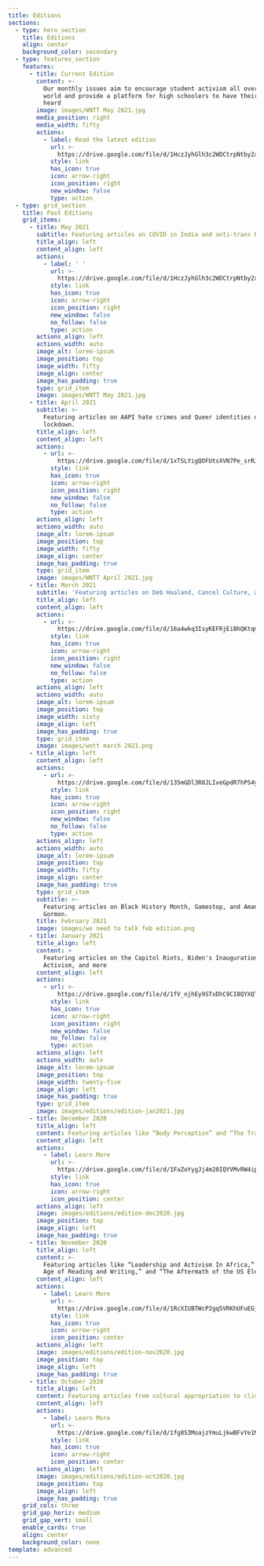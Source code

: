 ```yaml
---
title: Editions
sections:
  - type: hero_section
    title: Editions
    align: center
    background_color: secondary
  - type: features_section
    features:
      - title: Current Edition
        content: >-
          Our monthly issues aim to encourage student activism all over the
          world and provide a platform for high schoolers to have their voices
          heard
        image: images/WNTT May 2021.jpg
        media_position: right
        media_width: fifty
        actions:
          - label: Read the latest edition
            url: >-
              https://drive.google.com/file/d/1HczJyhGlh3c2WDCtrpNtby2xMgpL03uS/view?usp=sharing
            style: link
            has_icon: true
            icon: arrow-right
            icon_position: right
            new_window: false
            type: action
  - type: grid_section
    title: Past Editions
    grid_items:
      - title: May 2021
        subtitle: Featuring articles on COVID in India and anti-trans bills in the US
        title_align: left
        content_align: left
        actions:
          - label: ' '
            url: >-
              https://drive.google.com/file/d/1HczJyhGlh3c2WDCtrpNtby2xMgpL03uS/view
            style: link
            has_icon: true
            icon: arrow-right
            icon_position: right
            new_window: false
            no_follow: false
            type: action
        actions_align: left
        actions_width: auto
        image_alt: lorem-ipsum
        image_position: top
        image_width: fifty
        image_align: center
        image_has_padding: true
        type: grid_item
        image: images/WNTT May 2021.jpg
      - title: April 2021
        subtitle: >-
          Featuring articles on AAPI hate crimes and Queer identities during
          lockdown.
        title_align: left
        content_align: left
        actions:
          - url: >-
              https://drive.google.com/file/d/1xTSLYigQOFUtsXVN7Pe_srRJxCTeRaXK/view?usp=sharing
            style: link
            has_icon: true
            icon: arrow-right
            icon_position: right
            new_window: false
            no_follow: false
            type: action
        actions_align: left
        actions_width: auto
        image_alt: lorem-ipsum
        image_position: top
        image_width: fifty
        image_align: center
        image_has_padding: true
        type: grid_item
        image: images/WNTT April 2021.jpg
      - title: March 2021
        subtitle: 'Featuring articles on Deb Haaland, Cancel Culture, and more.'
        title_align: left
        content_align: left
        actions:
          - url: >-
              https://drive.google.com/file/d/16a4wkq3IsyKEFRjEiBhQKtqmOFqTSLbO/view?usp=sharing
            style: link
            has_icon: true
            icon: arrow-right
            icon_position: right
            new_window: false
            no_follow: false
            type: action
        actions_align: left
        actions_width: auto
        image_alt: lorem-ipsum
        image_position: top
        image_width: sixty
        image_align: left
        image_has_padding: true
        type: grid_item
        image: images/wntt march 2021.png
      - title_align: left
        content_align: left
        actions:
          - url: >-
              https://drive.google.com/file/d/135mGDl3R8JLIveGpdR7hPS4yDXfgftLt/view?usp=sharing
            style: link
            has_icon: true
            icon: arrow-right
            icon_position: right
            new_window: false
            no_follow: false
            type: action
        actions_align: left
        actions_width: auto
        image_alt: lorem-ipsum
        image_position: top
        image_width: fifty
        image_align: center
        image_has_padding: true
        type: grid_item
        subtitle: >-
          Featuring articles on Black History Month, Gamestop, and Amanda
          Gormon.
        title: February 2021
        image: images/we need to talk feb edition.png
      - title: January 2021
        title_align: left
        content: >
          Featuring articles on the Capitol Riots, Biden's Inauguration, Art and
          Activism, and more
        content_align: left
        actions:
          - url: >-
              https://drive.google.com/file/d/1fV_njhEy9STxDhC9CI8QYXQTfLvZ4mW-/view
            style: link
            has_icon: true
            icon: arrow-right
            icon_position: right
            new_window: false
            no_follow: false
            type: action
        actions_align: left
        actions_width: auto
        image_alt: lorem-ipsum
        image_position: top
        image_width: twenty-five
        image_align: left
        image_has_padding: true
        type: grid_item
        image: images/editions/edition-jan2021.jpg
      - title: December 2020
        title_align: left
        content: Featuring articles like “Body Perception” and “The Transfer of Power.”
        content_align: left
        actions:
          - label: Learn More
            url: >-
              https://drive.google.com/file/d/1FaZoYygJj4m20IQYVMvRW4ipeHWVmMoU/view?usp=sharing
            style: link
            has_icon: true
            icon: arrow-right
            icon_position: center
        actions_align: left
        image: images/editions/edition-dec2020.jpg
        image_position: top
        image_align: left
        image_has_padding: true
      - title: November 2020
        title_align: left
        content: >-
          Featuring articles like “Leadership and Activism In Africa,” “The New
          Age of Reading and Writing,” and “The Aftermath of the US Election.”
        content_align: left
        actions:
          - label: Learn More
            url: >-
              https://drive.google.com/file/d/1RcXIUBTWcP2gq5VRKhUFuEGj4bzdEUOV/view?usp=sharing
            style: link
            has_icon: true
            icon: arrow-right
            icon_position: center
        actions_align: left
        image: images/editions/edition-nov2020.jpg
        image_position: top
        image_align: left
        image_has_padding: true
      - title: October 2020
        title_align: left
        content: Featuring articles from cultural appropriation to climate change.
        content_align: left
        actions:
          - label: Learn More
            url: >-
              https://drive.google.com/file/d/1fg8S3MoajzYmuLjkwBFvYe1Mw0hLyUqo/view?usp=sharing
            style: link
            has_icon: true
            icon: arrow-right
            icon_position: center
        actions_align: left
        image: images/editions/edition-oct2020.jpg
        image_position: top
        image_align: left
        image_has_padding: true
    grid_cols: three
    grid_gap_horiz: medium
    grid_gap_vert: small
    enable_cards: true
    align: center
    background_color: none
template: advanced
---
```

